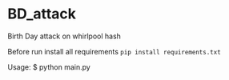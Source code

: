 # BD_attack
Birth Day attack on whirlpool hash

Before run install all requirements
`pip install requirements.txt`

Usage:
$ python main.py
